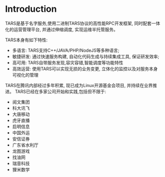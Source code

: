 # Introduction

TARS是基于名字服务,使用二进制TARS协议的高性能RPC开发框架, 同时配套一体化的运营管理平台, 并通过伸缩调度, 实现运维半托管服务。

TARS本身有如下特性:
* 多语言: TARS支持C++/JAVA/PHP/NodeJS等多种语言; 
* 敏捷研发: 通过快速服务构建, 自动化代码生成与持续集成工具, 保证研发效率;
* 高可用: TARS自带服务发现,容灾容错,智能调度等功能特性
* 高效运营: 使用TARS可以实现无损的业务变更, 立体化的监控以及对服务本身可视化的管理

TARS在腾讯内部经过多年积累, 现已成为Linux开源基金会项目, 并持续在业界推进。
TARS已经在多家公司开始和实践,包括但不限于:
* 阅文集团
* 科大讯飞
* 大唐移动
* 虎牙直播
* 启明信息
* 中国外运
* 安信证券
* 广东省水利厅
* 龙图游戏
* 找油网
* 瑞音科技
* 狸米数学
